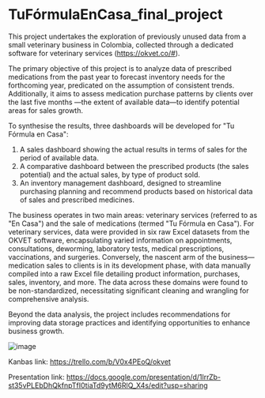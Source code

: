 # TuFórmulaEnCasa_final_project

This project undertakes the exploration of previously unused data from a small veterinary business in Colombia, collected through a dedicated software for veterinary services (https://okvet.co/#).

The primary objective of this project is to analyze data of prescribed medications from the past year to forecast inventory needs for the forthcoming year, predicated on the assumption of consistent trends. Additionally, it aims to assess medication purchase patterns by clients over the last five months —the extent of available data—to identify potential areas for sales growth.

To synthesise the results, three dashboards will be developed for "Tu Fórmula en Casa": 
1. A sales dashboard showing the actual results in terms of sales for the period of available data.
2. A comparative dashboard between the prescribed products (the sales potential) and the actual sales, by type of product sold.
3. An inventory management dashboard, designed to streamline purchasing planning and recommend products based on historical data of sales and prescribed medicines.

The business operates in two main areas: veterinary services (referred to as "En Casa") and the sale of medications (termed "Tu Fórmula en Casa"). For veterinary services, data were provided in six raw Excel datasets from the OKVET software, encapsulating varied information on appointments, consultations, deworming, laboratory tests, medical prescriptions, vaccinations, and surgeries. Conversely, the nascent arm of the business—medication sales to clients is in its development phase, with data manually compiled into a raw Excel file detailing product information, purchases, sales, inventory, and more. The data across these domains were found to be non-standardized, necessitating significant cleaning and wrangling for comprehensive analysis.

Beyond the data analysis, the project includes recommendations for improving data storage practices and identifying opportunities to enhance business growth.

![image](https://github.com/user-attachments/assets/c715f1e4-d006-4157-a74e-2fed839b9557)



Kanbas link: https://trello.com/b/V0x4PEoQ/okvet

Presentation link: https://docs.google.com/presentation/d/1lrrZb-st35vPLEbDhQkfnpTfI0tiaTd9ytM6RlQ_X4s/edit?usp=sharing
